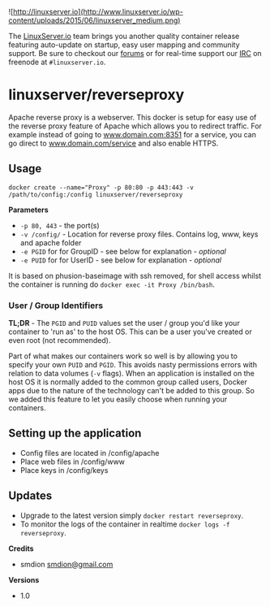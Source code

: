 ![http://linuxserver.io](http://www.linuxserver.io/wp-content/uploads/2015/06/linuxserver_medium.png)

The [LinuxServer.io](http://linuxserver.io) team brings you another quality container release featuring auto-update on startup, easy user mapping and community support. Be sure to checkout our [forums](http://forum.linuxserver.io) or for real-time support our [IRC](http://www.linuxserver.io/index.php/irc/) on freenode at `#linuxserver.io`.

# linuxserver/reverseproxy

Apache reverse proxy is a webserver.  This docker is setup for easy use of the reverse proxy feature of Apache which allows you to redirect traffic.  For example instead of going to www.domain.com:8351 for a service, you can go direct to www.domain.com/service and also enable HTTPS.

## Usage

```
docker create --name="Proxy" -p 80:80 -p 443:443 -v /path/to/config:/config linuxserver/reverseproxy
```

**Parameters**

* `-p 80, 443` - the port(s)
* `-v /config/` - Location for reverse proxy files. Contains log, www, keys and apache folder
* `-e PGID` for for GroupID - see below for explanation - *optional*
* `-e PUID` for for UserID - see below for explanation - *optional*

It is based on phusion-baseimage with ssh removed, for shell access whilst the container is running do `docker exec -it Proxy /bin/bash`.

### User / Group Identifiers

**TL;DR** - The `PGID` and `PUID` values set the user / group you'd like your container to 'run as' to the host OS. This can be a user you've created or even root (not recommended).

Part of what makes our containers work so well is by allowing you to specify your own `PUID` and `PGID`. This avoids nasty permissions errors with relation to data volumes (`-v` flags). When an application is installed on the host OS it is normally added to the common group called users, Docker apps due to the nature of the technology can't be added to this group. So we added this feature to let you easily choose when running your containers.

## Setting up the application 

* Config files are located in /config/apache
* Place web files in /config/www
* Place keys in /config/keys

## Updates

* Upgrade to the latest version simply `docker restart reverseproxy`.
* To monitor the logs of the container in realtime `docker logs -f reverseproxy`.


**Credits**

* smdion <smdion@gmail.com>

**Versions**

* 1.0
